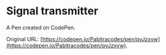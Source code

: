 # Signal transmitter

A Pen created on CodePen.

Original URL: [https://codepen.io/Pabitracodes/pen/pvJzxvw](https://codepen.io/Pabitracodes/pen/pvJzxvw).

